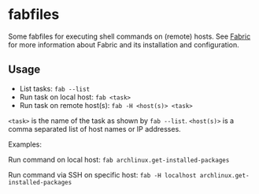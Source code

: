 # fabfiles

Some fabfiles for executing shell commands on (remote) hosts. See
[Fabric](https://www.fabfile.org) for more information about Fabric and its
installation and configuration.

## Usage

* List tasks: `fab --list`
* Run task on local host: `fab <task>`
* Run task on remote host(s): `fab -H <host(s)> <task>`

`<task>` is the name of the task as shown by `fab --list`.
`<host(s)>` is a comma separated list of host names or IP addresses.

Examples:

Run command on local host:
`fab archlinux.get-installed-packages`

Run command via SSH on specific host:
`fab -H localhost archlinux.get-installed-packages`
